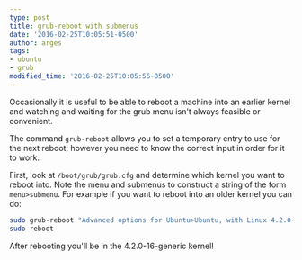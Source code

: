 ```yaml
---
type: post
title: grub-reboot with submenus
date: '2016-02-25T10:05:51-0500'
author: arges
tags:
- ubuntu
- grub
modified_time: '2016-02-25T10:05:56-0500'
---
```


Occasionally it is useful to be able to reboot a machine into an earlier kernel
and watching and waiting for the grub menu isn't always feasible or convenient.

The command `grub-reboot` allows you to set a temporary entry to use for the
next reboot; however you need to know the correct input in order for it to work.

First, look at `/boot/grub/grub.cfg` and determine which kernel you want to
reboot into. Note the menu and submenus to construct a string of the form
`menu>submenu`. For example if you want to reboot into an older kernel you can
do:

~~~bash
sudo grub-reboot "Advanced options for Ubuntu>Ubuntu, with Linux 4.2.0-16-generic"
sudo reboot
~~~

After rebooting you'll be in the 4.2.0-16-generic kernel!
